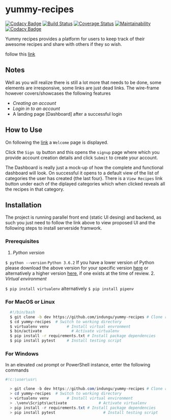 # yummy-recipes

[![Codacy Badge](https://api.codacy.com/project/badge/Grade/7539da927da541288a5658fc437d1be9)](https://www.codacy.com/app/indungu/yummy-recipes?utm_source=github.com&utm_medium=referral&utm_content=indungu/yummy-recipes&utm_campaign=badger)
[![Build Status](https://travis-ci.org/indungu/yummy-recipes.svg?branch=master)](https://travis-ci.org/indungu/yummy-recipes)
[![Coverage Status](https://coveralls.io/repos/github/indungu/yummy-recipes/badge.svg?branch=master)](https://coveralls.io/github/indungu/yummy-recipes?branch=master)
[![Maintainability](https://api.codeclimate.com/v1/badges/ff319a6eb5843534abb1/maintainability)](https://codeclimate.com/github/indungu/yummy-recipes/maintainability)
[![Codacy Badge](https://api.codacy.com/project/badge/Grade/7539da927da541288a5658fc437d1be9)](https://www.codacy.com/app/indungu/yummy-recipes?utm_source=github.com&amp;utm_medium=referral&amp;utm_content=indungu/yummy-recipes&amp;utm_campaign=Badge_Grade)

Yummy recipes provides a platform for users to keep track of their awesome recipes and share with others if they so wish.

follow this [link](https://indungu.github.io/yummy-recipes)

## Notes

Well as you will realize there is still a lot more that needs to be done, some elements are irresponsive, some links are just dead links.
The wire-frame however covers/showcases the following features

* *Creating an account*
* *Login in to an account*
* A landing page [Dashboard] after a successful login

## How to Use

On following the [link](https://indungu.github.io/yummy-recipes) a `Welcome` page is displayed.

Click the `Sign Up` button and this opens the `signup` page where which you provide account creation details and click `Submit`
to create your account.

The Dashboard is really just a mock-up of how the complete and functional dashboard will look.
On successful it opens to a default view of the list of categories the user has created {the last four}.
There is a `View Recipes` link button under each of the diplayed categories which when clicked reveals
all the recipes in that category.

## Installation

The project is running parallel front end (static UI desing) and backend, as such you just need to follow the link above to view proposed UI and the following steps to install serverside framwork.

### Prerequisites

1. *Python version*

`$ python --version`
`Python 3.6.2`
If you have a lower version of Python please download the above version for your specific version
[here](https://www.python.org/downloads/release/python-362/) or alternatively a higher version
[here](https://www.python.org/downloads/), if one exists at the time of review.
2. *Virtual environment*

`$ pip install virtualenv`
alternatively
`$ pip install pipenv`

### For MacOS or Linux

```bash
  #!/bin/bash
  $ git clone -b dev https://github.com/indungu/yummy-recipes # Clone repo's dev branch
  $ cd yummy-recipes  # Switch to working directory
  $ virtualenv venv        # Install virtual envronment
  $ bin/activate             # Activate virtualenv
  $ pip install -r requirements.txt # Install package dependencies
  $ pip install pytest     # Install testing script
```

### For Windows

In an elevated `cmd` prompt or PowerShell instance, enter the following commands

```ps1
#!c:\user\usr\

  > git clone -b dev https://github.com/indungu/yummy-recipes # Clone repo's dev branch
  > cd yummy-recipes  # Switch to working directory
  > virtualenv venv        # Install virtual environment
  > .\venv\Scripts\activate              # Activate virtualenv
  > pip install -r requirements.txt # Install package dependencies
  > pip install pytest                     # Install testing script
```


